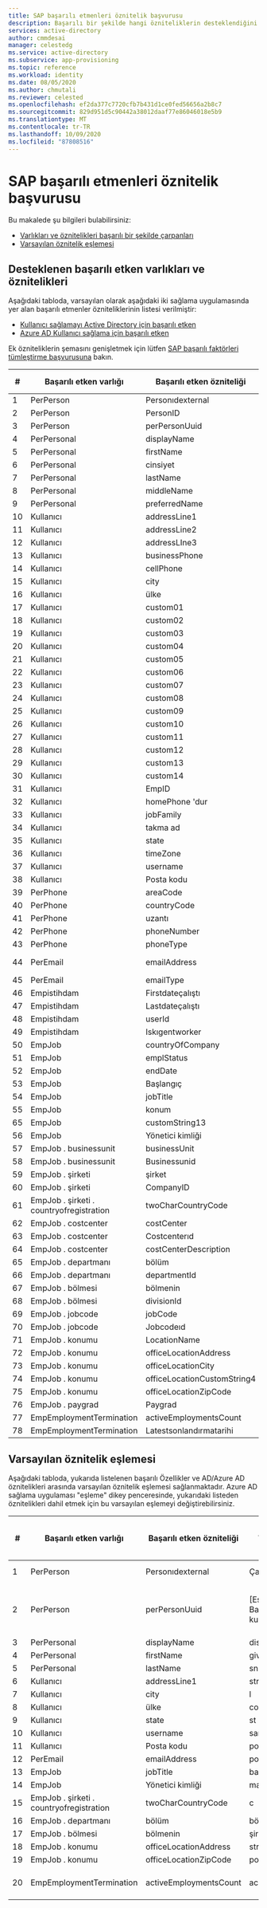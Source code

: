 ```yaml
---
title: SAP başarılı etmenleri öznitelik başvurusu
description: Başarılı bir şekilde hangi özniteliklerin desteklendiğini
services: active-directory
author: cmmdesai
manager: celestedg
ms.service: active-directory
ms.subservice: app-provisioning
ms.topic: reference
ms.workload: identity
ms.date: 08/05/2020
ms.author: chmutali
ms.reviewer: celested
ms.openlocfilehash: ef2da377c7720cfb7b431d1ce0fed56656a2b8c7
ms.sourcegitcommit: 829d951d5c90442a38012daaf77e86046018e5b9
ms.translationtype: MT
ms.contentlocale: tr-TR
ms.lasthandoff: 10/09/2020
ms.locfileid: "87808516"
---
```

# <a name="sap-successfactors-attribute-reference"></a>SAP başarılı etmenleri öznitelik başvurusu

Bu makalede şu bilgileri bulabilirsiniz:

- [Varlıkları ve öznitelikleri başarılı bir şekilde çarpanları](#supported-successfactors-entities-and-attributes)
- [Varsayılan öznitelik eşlemesi](#default-attribute-mapping)

## <a name="supported-successfactors-entities-and-attributes"></a>Desteklenen başarılı etken varlıkları ve öznitelikleri

Aşağıdaki tabloda, varsayılan olarak aşağıdaki iki sağlama uygulamasında yer alan başarılı etmenler özniteliklerinin listesi verilmiştir:

- [Kullanıcı sağlamayı Active Directory için başarılı etken](../saas-apps/sap-successfactors-inbound-provisioning-tutorial.md)
- [Azure AD Kullanıcı sağlama için başarılı etken](../saas-apps/sap-successfactors-inbound-provisioning-cloud-only-tutorial.md)

Ek özniteliklerin şemasını genişletmek için lütfen [SAP başarılı faktörleri tümleştirme başvurusuna](./sap-successfactors-integration-reference.md#retrieving-additional-attributes) bakın. 

| \# | Başarılı etken varlığı                  | Başarılı etken özniteliği     | İşlem türü |
|----|----------------------------------------|------------------------------|----------------|
| 1  | PerPerson                              | Personıdexternal             | Okuma           |
| 2  | PerPerson                              | PersonID                     | Okuma           |
| 3  | PerPerson                              | perPersonUuid                | Okuma           |
| 4  | PerPersonal                            | displayName                  | Okuma           |
| 5  | PerPersonal                            | firstName                    | Okuma           |
| 6  | PerPersonal                            | cinsiyet                       | Okuma           |
| 7  | PerPersonal                            | lastName                     | Okuma           |
| 8  | PerPersonal                            | middleName                   | Okuma           |
| 9  | PerPersonal                            | preferredName                | Okuma           |
| 10 | Kullanıcı                                   | addressLine1                 | Okuma           |
| 11 | Kullanıcı                                   | addressLine2                 | Okuma           |
| 12 | Kullanıcı                                   | addressLIne3                 | Okuma           |
| 13 | Kullanıcı                                   | businessPhone                | Okuma           |
| 14 | Kullanıcı                                   | cellPhone                    | Okuma           |
| 15 | Kullanıcı                                   | city                         | Okuma           |
| 16 | Kullanıcı                                   | ülke                      | Okuma           |
| 17 | Kullanıcı                                   | custom01                     | Okuma           |
| 18 | Kullanıcı                                   | custom02                     | Okuma           |
| 19 | Kullanıcı                                   | custom03                     | Okuma           |
| 20 | Kullanıcı                                   | custom04                     | Okuma           |
| 21 | Kullanıcı                                   | custom05                     | Okuma           |
| 22 | Kullanıcı                                   | custom06                     | Okuma           |
| 23 | Kullanıcı                                   | custom07                     | Okuma           |
| 24 | Kullanıcı                                   | custom08                     | Okuma           |
| 25 | Kullanıcı                                   | custom09                     | Okuma           |
| 26 | Kullanıcı                                   | custom10                     | Okuma           |
| 27 | Kullanıcı                                   | custom11                     | Okuma           |
| 28 | Kullanıcı                                   | custom12                     | Okuma           |
| 29 | Kullanıcı                                   | custom13                     | Okuma           |
| 30 | Kullanıcı                                   | custom14                     | Okuma           |
| 31 | Kullanıcı                                   | EmpID                        | Okuma           |
| 32 | Kullanıcı                                   | homePhone 'dur                    | Okuma           |
| 33 | Kullanıcı                                   | jobFamily                    | Okuma           |
| 34 | Kullanıcı                                   | takma ad                     | Okuma           |
| 35 | Kullanıcı                                   | state                        | Okuma           |
| 36 | Kullanıcı                                   | timeZone                     | Okuma           |
| 37 | Kullanıcı                                   | username                     | Okuma           |
| 38 | Kullanıcı                                   | Posta kodu                      | Okuma           |
| 39 | PerPhone                               | areaCode                     | Okuma           |
| 40 | PerPhone                               | countryCode                  | Okuma           |
| 41 | PerPhone                               | uzantı                    | Okuma           |
| 42 | PerPhone                               | phoneNumber                  | Okuma           |
| 43 | PerPhone                               | phoneType                    | Okuma           |
| 44 | PerEmail                               | emailAddress                 | Okuma, yazma    |
| 45 | PerEmail                               | emailType                    | Okuma           |
| 46 | Empistihdam                          | Firstdateçalıştı              | Okuma           |
| 47 | Empistihdam                          | Lastdateçalıştı               | Okuma           |
| 48 | Empistihdam                          | userId                       | Okuma           |
| 49 | Empistihdam                          | Iskıgentworker           | Okuma           |
| 50 | EmpJob                                 | countryOfCompany             | Okuma           |
| 51 | EmpJob                                 | emplStatus                   | Okuma           |
| 52 | EmpJob                                 | endDate                      | Okuma           |
| 53 | EmpJob                                 | Başlangıç                    | Okuma           |
| 54 | EmpJob                                 | jobTitle                     | Okuma           |
| 55 | EmpJob                                 | konum                     | Okuma           |
| 65 | EmpJob                                 | customString13               | Okuma           |
| 56 | EmpJob                                 | Yönetici kimliği                    | Okuma           |
| 57 | EmpJob \. businessunit                   | businessUnit                 | Okuma           |
| 58 | EmpJob \. businessunit                   | Businessunid               | Okuma           |
| 59 | EmpJob \. şirketi                        | şirket                      | Okuma           |
| 60 | EmpJob \. şirketi                        | CompanyID                    | Okuma           |
| 61 | EmpJob \. şirketi \. countryofregistration | twoCharCountryCode           | Okuma           |
| 62 | EmpJob \. costcenter                     | costCenter                   | Okuma           |
| 63 | EmpJob \. costcenter                     | Costcenterıd                 | Okuma           |
| 64 | EmpJob \. costcenter                     | costCenterDescription        | Okuma           |
| 65 | EmpJob \. departmanı                     | bölüm                   | Okuma           |
| 66 | EmpJob \. departmanı                     | departmentId                 | Okuma           |
| 67 | EmpJob \. bölmesi                       | bölmenin                     | Okuma           |
| 68 | EmpJob \. bölmesi                       | divisionId                   | Okuma           |
| 69 | EmpJob \. jobcode                        | jobCode                      | Okuma           |
| 70 | EmpJob \. jobcode                        | Jobcodeıd                    | Okuma           |
| 71 | EmpJob \. konumu                       | LocationName                 | Okuma           |
| 72 | EmpJob \. konumu                       | officeLocationAddress        | Okuma           |
| 73 | EmpJob \. konumu                       | officeLocationCity           | Okuma           |
| 74 | EmpJob \. konumu                       | officeLocationCustomString4  | Okuma           |
| 75 | EmpJob \. konumu                       | officeLocationZipCode        | Okuma           |
| 76 | EmpJob \. paygrad                       | Paygrad                     | Okuma           |
| 77 | EmpEmploymentTermination               | activeEmploymentsCount       | Okuma           |
| 78 | EmpEmploymentTermination               | Latestsonlandırmatarihi        | Okuma           |

## <a name="default-attribute-mapping"></a>Varsayılan öznitelik eşlemesi

Aşağıdaki tabloda, yukarıda listelenen başarılı Özellikler ve AD/Azure AD öznitelikleri arasında varsayılan öznitelik eşlemesi sağlanmaktadır. Azure AD sağlama uygulaması "eşleme" dikey penceresinde, yukarıdaki listeden öznitelikleri dahil etmek için bu varsayılan eşlemeyi değiştirebilirsiniz. 

| \# | Başarılı etken varlığı                  | Başarılı etken özniteliği | Varsayılan AD/Azure AD öznitelik eşlemesi   | İşlem açıklaması                                                                            |
|----|----------------------------------------|--------------------------|-----------------------------------------|----------------------------------------------------------------------------------------------|
| 1  | PerPerson                              | Personıdexternal         | Çalışan                              | Eşleşen öznitelik olarak kullanıldı                                                                   |
| 2  | PerPerson                              | perPersonUuid            | \[Eşlenen \- kaynak Bağlayıcısı olarak kullanılmadı\] | İlk eşitleme sırasında, sağlama hizmeti personUuid var olan Objectguid\ dizinine bağlar.  |
| 3  | PerPersonal                            | displayName              | displayName                             | NA                                                                                           |
| 4  | PerPersonal                            | firstName                | givenName                               | NA                                                                                           |
| 5  | PerPersonal                            | lastName                 | sn                                      | NA                                                                                           |
| 6  | Kullanıcı                                   | addressLine1             | streetAddress                           | NA                                                                                           |
| 7  | Kullanıcı                                   | city                     | l                                       | NA                                                                                           |
| 8  | Kullanıcı                                   | ülke                  | co                                      | NA                                                                                           |
| 9  | Kullanıcı                                   | state                    | st                                      | NA                                                                                           |
| 10 | Kullanıcı                                   | username                 | samAccountName                          | NA                                                                                           |
| 11 | Kullanıcı                                   | Posta kodu                  | postalCode                              | NA                                                                                           |
| 12 | PerEmail                               | emailAddress             | posta                                    | NA                                                                                           |
| 13 | EmpJob                                 | jobTitle                 | başlık                                   | NA                                                                                           |
| 14 | EmpJob                                 | Yönetici kimliği                | manager                                 | NA                                                                                           |
| 15 | EmpJob \. şirketi \. countryofregistration | twoCharCountryCode       | c                                       | NA                                                                                           |
| 16 | EmpJob \. departmanı                     | bölüm               | bölüm                              | NA                                                                                           |
| 17 | EmpJob \. bölmesi                       | bölmenin                 | şirket                                 | NA                                                                                           |
| 18 | EmpJob \. konumu                       | officeLocationAddress    | streetAddress                           | NA                                                                                           |
| 19 | EmpJob \. konumu                       | officeLocationZipCode    | postalCode                              | NA                                                                                           |
| 20 | EmpEmploymentTermination               | activeEmploymentsCount   | accountEnabled                          | activeEmploymentsCount = 0 ise, account\'ı devre dışı bırakın.                                           |
